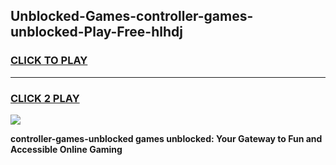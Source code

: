 
## Unblocked-Games-controller-games-unblocked-Play-Free-hlhdj
<h3>
<a href="https://premium76.site?title=controller-games-unblocked&ref=23A">CLICK TO PLAY</a></h3>
<hr>

<h3>
<a href="https://premium76.site?title=controller-games-unblocked&ref=23A">CLICK 2 PLAY</a>
  
</h3>

<a href="https://premium76.site?title=controller-games-unblocked&ref=23A"><img src="https://clearcache.store/games.png"></a>


**controller-games-unblocked games unblocked: Your Gateway to Fun and Accessible Online Gaming**
